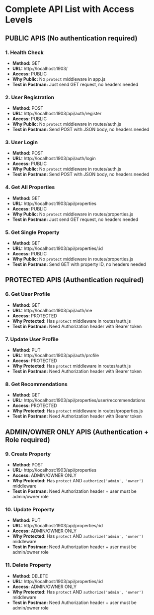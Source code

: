 # Complete API List with Access Levels

## PUBLIC APIS (No authentication required)

### 1. Health Check
- **Method:** GET
- **URL:** http://localhost:1903/
- **Access:** PUBLIC
- **Why Public:** No `protect` middleware in app.js
- **Test in Postman:** Just send GET request, no headers needed

### 2. User Registration
- **Method:** POST
- **URL:** http://localhost:1903/api/auth/register
- **Access:** PUBLIC
- **Why Public:** No `protect` middleware in routes/auth.js
- **Test in Postman:** Send POST with JSON body, no headers needed

### 3. User Login
- **Method:** POST
- **URL:** http://localhost:1903/api/auth/login
- **Access:** PUBLIC
- **Why Public:** No `protect` middleware in routes/auth.js
- **Test in Postman:** Send POST with JSON body, no headers needed

### 4. Get All Properties
- **Method:** GET
- **URL:** http://localhost:1903/api/properties
- **Access:** PUBLIC
- **Why Public:** No `protect` middleware in routes/properties.js
- **Test in Postman:** Just send GET request, no headers needed

### 5. Get Single Property
- **Method:** GET
- **URL:** http://localhost:1903/api/properties/:id
- **Access:** PUBLIC
- **Why Public:** No `protect` middleware in routes/properties.js
- **Test in Postman:** Send GET with property ID, no headers needed

## PROTECTED APIS (Authentication required)

### 6. Get User Profile
- **Method:** GET
- **URL:** http://localhost:1903/api/auth/me
- **Access:** PROTECTED
- **Why Protected:** Has `protect` middleware in routes/auth.js
- **Test in Postman:** Need Authorization header with Bearer token

### 7. Update User Profile
- **Method:** PUT
- **URL:** http://localhost:1903/api/auth/profile
- **Access:** PROTECTED
- **Why Protected:** Has `protect` middleware in routes/auth.js
- **Test in Postman:** Need Authorization header with Bearer token

### 8. Get Recommendations
- **Method:** GET
- **URL:** http://localhost:1903/api/properties/user/recommendations
- **Access:** PROTECTED
- **Why Protected:** Has `protect` middleware in routes/properties.js
- **Test in Postman:** Need Authorization header with Bearer token

## ADMIN/OWNER ONLY APIS (Authentication + Role required)

### 9. Create Property
- **Method:** POST
- **URL:** http://localhost:1903/api/properties
- **Access:** ADMIN/OWNER ONLY
- **Why Protected:** Has `protect` AND `authorize('admin', 'owner')` middleware
- **Test in Postman:** Need Authorization header + user must be admin/owner role

### 10. Update Property
- **Method:** PUT
- **URL:** http://localhost:1903/api/properties/:id
- **Access:** ADMIN/OWNER ONLY
- **Why Protected:** Has `protect` AND `authorize('admin', 'owner')` middleware
- **Test in Postman:** Need Authorization header + user must be admin/owner role

### 11. Delete Property
- **Method:** DELETE
- **URL:** http://localhost:1903/api/properties/:id
- **Access:** ADMIN/OWNER ONLY
- **Why Protected:** Has `protect` AND `authorize('admin', 'owner')` middleware
- **Test in Postman:** Need Authorization header + user must be admin/owner role
